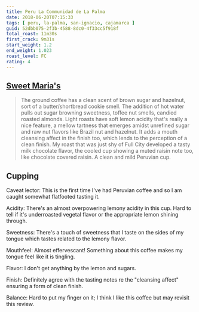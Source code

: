 ```yaml
---
title: Peru La Communidad de La Palma
date: 2018-06-20T07:15:33
tags: [ peru, la-palma, san-ignacio, cajamarca ]
guid: 52dbb075-2f3b-4588-8dc0-4f33cc5f918f
total_roast: 11m30s
first_crack: 9m31s
start_weight: 1.2
end_weight: 1.023
roast_level: FC
rating: 4
---
```


## [Sweet Maria's][sm]

[sm]: https://web.archive.org/web/20180609190314/https://www.sweetmarias.com/peru-la-communidad-de-la-palma.html

 > The ground coffee has a clean scent of brown sugar and hazelnut, sort of a
 > butter/shortbread cookie smell. The addition of hot water pulls out sugar
 > browning sweetness, toffee nut smells, candied roasted almonds. Light roasts
 > have soft lemon acidity that's really a nice feature, a mellow tartness that
 > emerges amidst unrefined sugar and raw nut flavors like Brazil nut and
 > hazelnut. It adds a mouth cleansing affect in the finish too, which lends to
 > the perception of a clean finish. My roast that was just shy of Full City
 > developed a tasty milk chocolate flavor, the cooled cup showing a muted
 > raisin note too, like chocolate covered raisin. A clean and mild Peruvian
 > cup.

## Cupping

Caveat lector: This is the first time I've had Peruvian coffee and so I am
caught somewhat flatfooted tasting it.

Acidity: There's an almost overpowering lemony acidity in this cup.  Hard to
tell if it's underroasted vegetal flavor or the appropriate lemon shining
through.

Sweetness: There's a touch of sweetness that I taste on the sides of my tongue
which tastes related to the lemony flavor.

Mouthfeel: Almost effervescant!  Something about this coffee makes my tongue
feel like it is tingling.

Flavor: I don't get anything by the lemon and sugars.

Finish: Definitely agree with the tasting notes re the "cleansing affect"
ensuring a form of clean finish.

Balance: Hard to put my finger on it; I think I like this coffee but may revisit
this review.
